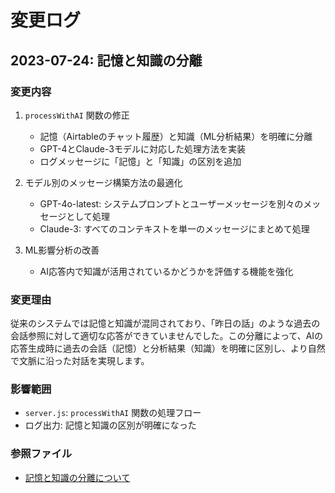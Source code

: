 # 変更ログ

## 2023-07-24: 記憶と知識の分離

### 変更内容
1. `processWithAI` 関数の修正
   - 記憶（Airtableのチャット履歴）と知識（ML分析結果）を明確に分離
   - GPT-4とClaude-3モデルに対応した処理方法を実装
   - ログメッセージに「記憶」と「知識」の区別を追加

2. モデル別のメッセージ構築方法の最適化
   - GPT-4o-latest: システムプロンプトとユーザーメッセージを別々のメッセージとして処理
   - Claude-3: すべてのコンテキストを単一のメッセージにまとめて処理

3. ML影響分析の改善
   - AI応答内で知識が活用されているかどうかを評価する機能を強化

### 変更理由
従来のシステムでは記憶と知識が混同されており、「昨日の話」のような過去の会話参照に対して適切な応答ができていませんでした。この分離によって、AIの応答生成時に過去の会話（記憶）と分析結果（知識）を明確に区別し、より自然で文脈に沿った対話を実現します。

### 影響範囲
- `server.js`: `processWithAI` 関数の処理フロー
- ログ出力: 記憶と知識の区別が明確になった

### 参照ファイル
- [記憶と知識の分離について](./memory-knowledge-separation.md) 